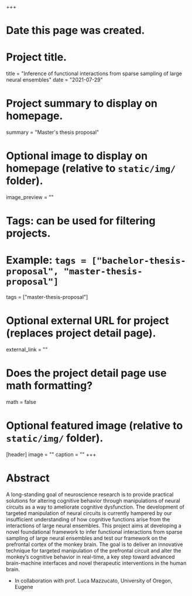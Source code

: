 +++
# Date this page was created.

# Project title.
title = "Inference of functional interactions from sparse sampling of large neural ensembles"
date = "2021-07-29"

# Project summary to display on homepage.
summary = "Master's thesis proposal"

# Optional image to display on homepage (relative to `static/img/` folder).
image_preview = ""

# Tags: can be used for filtering projects.
# Example: `tags = ["bachelor-thesis-proposal", "master-thesis-proposal"]`
tags = ["master-thesis-proposal"]

# Optional external URL for project (replaces project detail page).
external_link = ""

# Does the project detail page use math formatting?
math = false

# Optional featured image (relative to `static/img/` folder).
[header]
image = ""
caption = ""
+++

<!--## Info
<ul style="list-style-type:none">
  <li><b>Thesis type:</b> theoretical</li>
  <li><b>Supervisor:</b> Samir Suweis, email: <a href="">samir.suweis@pd.infn.it</a></li>
  <li><b>Co-supervisor:</b> Marco Baiesi, email: <a href="">marco.baiesi@pd.infn.it</a></li>
</ul>  -->

# Abstract
A long-standing goal of neuroscience research is to provide practical solutions for altering cognitive behavior through manipulations of neural circuits as a way to ameliorate cognitive dysfunction. The development of targeted manipulation of neural circuits is currently hampered by our insufficient understanding of how cognitive functions arise from the interactions of large neural ensembles. This project aims at developing a novel foundational framework to infer functional interactions from sparse sampling of large neural ensembles and test our framework on the prefrontal cortex of the monkey brain. The goal is to deliver an innovative technique for targeted manipulation of the prefrontal circuit and alter the monkey’s cognitive behavior in real-time, a key step toward advanced brain-machine interfaces and novel therapeutic interventions in the human brain.

* In collaboration with prof. Luca Mazzucato, University of Oregon, Eugene
